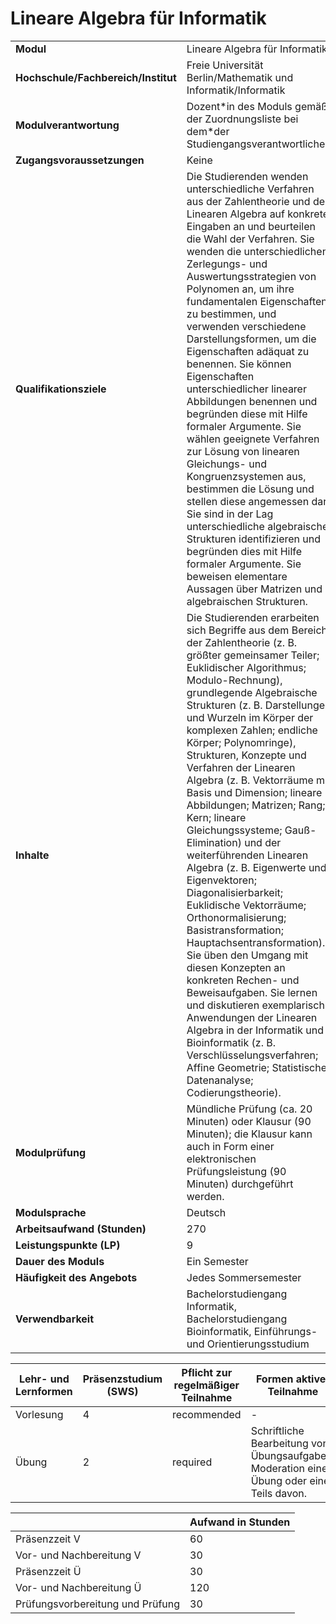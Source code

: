 # Lineare Algebra für Informatik
|                                    |   |
|------------------------------------|---|
|**Modul**                           | Lineare Algebra für Informatik |
|**Hochschule/Fachbereich/Institut** | Freie Universität Berlin/Mathematik und Informatik/Informatik |
|**Modulverantwortung**              | Dozent\*in des Moduls gemäß der Zuordnungsliste bei dem\*der Studiengangsverantwortlichen |
|**Zugangsvoraussetzungen**          | Keine |
|**Qualifikationsziele**             | Die Studierenden wenden unterschiedliche Verfahren aus der Zahlentheorie und der Linearen Algebra auf konkrete Eingaben an und beurteilen die Wahl der Verfahren. Sie wenden die unterschiedlichen Zerlegungs- und Auswertungsstrategien von Polynomen an, um ihre fundamentalen Eigenschaften zu bestimmen, und verwenden verschiedene Darstellungsformen, um die Eigenschaften adäquat zu benennen. Sie können Eigenschaften unterschiedlicher linearer Abbildungen benennen und begründen diese mit Hilfe formaler Argumente. Sie wählen geeignete Verfahren zur Lösung von linearen Gleichungs- und Kongruenzsystemen aus, bestimmen die Lösung und stellen diese angemessen dar. Sie sind in der Lag unterschiedliche algebraische Strukturen identifizieren und begründen dies mit Hilfe formaler Argumente. Sie beweisen elementare Aussagen über Matrizen und algebraischen Strukturen. |
|**Inhalte**                         | Die Studierenden erarbeiten sich Begriffe aus dem Bereich der Zahlentheorie (z. B. größter gemeinsamer Teiler; Euklidischer Algorithmus; Modulo-Rechnung), grundlegende Algebraische Strukturen (z. B. Darstellungen und Wurzeln im Körper der komplexen Zahlen; endliche Körper; Polynomringe), Strukturen, Konzepte und Verfahren der Linearen Algebra (z. B. Vektorräume mit Basis und Dimension; lineare Abbildungen; Matrizen; Rang; Kern; lineare Gleichungssysteme; Gauß-Elimination) und der weiterführenden Linearen Algebra (z. B. Eigenwerte und Eigenvektoren; Diagonalisierbarkeit; Euklidische Vektorräume; Orthonormalisierung; Basistransformation; Hauptachsentransformation). Sie üben den Umgang mit diesen Konzepten an konkreten Rechen- und Beweisaufgaben. Sie lernen und diskutieren exemplarisch Anwendungen der Linearen Algebra in der Informatik und Bioinformatik (z. B. Verschlüsselungsverfahren; Affine Geometrie; Statistische Datenanalyse; Codierungstheorie). |
|**Modulprüfung**                    | Mündliche Prüfung (ca. 20 Minuten) oder Klausur (90 Minuten); die Klausur kann auch in Form einer elektronischen Prüfungsleistung (90 Minuten) durchgeführt werden. |
|**Modulsprache**                    | Deutsch |
|**Arbeitsaufwand (Stunden)**        | 270 |
|**Leistungspunkte (LP)**            | 9 |
|**Dauer des Moduls**                | Ein Semester |
|**Häufigkeit des Angebots**         | Jedes Sommersemester |
|**Verwendbarkeit**                  | Bachelorstudiengang Informatik, Bachelorstudiengang Bioinformatik, Einführungs- und Orientierungsstudium |

| Lehr- und Lernformen | Präsenzstudium <br> (SWS) | Pflicht zur regelmäßiger Teilnahme | Formen aktiver Teilnahme |
| ---------------------|---------------------------|------------------------------------|------------------------- |
| Vorlesung            | 4                         | recommended                        | -                        |
| Übung                | 2                         | required                           | Schriftliche Bearbeitung von Übungsaufgaben. Moderation einer Übung oder eines Teils davon. |

|   | Aufwand in Stunden |
| - |--------------------|
| Präsenzzeit V                            | 60    |
| Vor- und Nachbereitung V                 | 30    |
| Präsenzzeit Ü                            | 30    |
| Vor- und Nachbereitung Ü                 | 120   |
| Prüfungsvorbereitung und Prüfung         | 30    |
